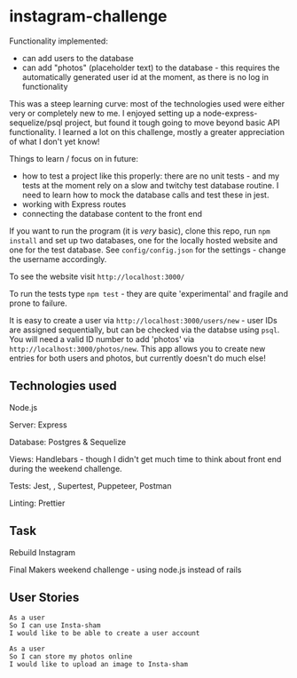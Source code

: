 # instagram-challenge

Functionality implemented:

- can add users to the database
- can add "photos" (placeholder text) to the database - this requires the automatically generated user id at the moment, as there is no log in functionality

This was a steep learning curve: most of the technologies used were either very or completely new to me. I enjoyed setting up a node-express-sequelize/psql project, but found it tough going to move beyond basic API functionality. I learned a lot on this challenge, mostly a greater appreciation of what I don't yet know!

Things to learn / focus on in future:

- how to test a project like this properly: there are no unit tests - and my tests at the moment rely on a slow and twitchy test database routine. I need to learn how to mock the database calls and test these in jest.
- working with Express routes
- connecting the database content to the front end

If you want to run the program (it is _very_ basic), clone this repo, run `npm install` and set up two databases, one for the locally hosted website and one for the test database. See `config/config.json` for the settings - change the username accordingly.

To see the website visit `http://localhost:3000/`

To run the tests type `npm test` - they are quite 'experimental' and fragile and prone to failure.

It is easy to create a user via `http://localhost:3000/users/new` - user IDs are assigned sequentially, but can be checked via the databse using `psql`. You will need a valid ID number to add 'photos' via `http://localhost:3000/photos/new`. This app allows you to create new entries for both users and photos, but currently doesn't do much else!

## Technologies used

Node.js

Server: Express

Database: Postgres & Sequelize

Views: Handlebars - though I didn't get much time to think about front end during the weekend challenge.

Tests: Jest, , Supertest, Puppeteer, Postman

Linting: Prettier

## Task

Rebuild Instagram

Final Makers weekend challenge - using node.js instead of rails

## User Stories

```
As a user
So I can use Insta-sham
I would like to be able to create a user account

As a user
So I can store my photos online
I would like to upload an image to Insta-sham
```
